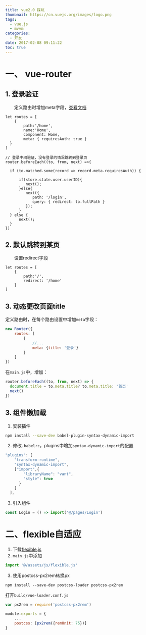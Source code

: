 ```yaml
---
title: vue2.0 踩坑
thumbnail: https://cn.vuejs.org/images/logo.png
tags:
  - vue.js
  - mvvm
categories:
  - 开发
date: 2017-02-08 09:11:22
toc: true
---
```



# 一、 vue-router
## 1. 登录验证
　　定义路由时增加meta字段，[查看文档](https://router.vuejs.org/zh-cn/advanced/meta.html)
```
let routes = [
    {
        path:'/home',
        name:'Home',
        component: Home,
        meta: { requiresAuth: true }
  }
]

// 登录中间验证，没有登录的情况跳转到登录页
router.beforeEach((to, from, next) =>{

  if (to.matched.some(record => record.meta.requiresAuth)) {

      if(store.state.user.userID){
         next();
      }else{
         next({
            path: '/login',
            query: { redirect: to.fullPath }
         });
      }
  } else {
      next();
  }
})
```

<!-- more -->

## 2. 默认跳转到某页
　　设置redirect字段
```
let routes = [
    {
        path:'/',
        redirect: '/home'
    }
]
```

## 3. 动态更改页面title
定义路由时，在每个路由设置中增加`meta`字段：
```javascript
new Router({
    routes: [
        {
            //...
            meta: {title: '登录'}
        }
    ]
})
```
在`main.js`中，增加：
```javascript
router.beforeEach((to, from, next) => {
  document.title = to.meta.title? to.meta.title: '首页'
  next()
})
```

## 3. 组件懒加载
1. 安装插件
```bash
npm install --save-dev babel-plugin-syntax-dynamic-import
```

2. 修改`.babelrc`，plugins中增加`syntax-dynamic-import`的配置
```javascript
"plugins": [
    "transform-runtime",
    "syntax-dynamic-import",
    ["import",{
        "libraryName": "vant",
        "style": true
      }
    ]
  ],
```

3. 引入组件
```javascript
const Login = () => import('@/pages/Login')
```

# 二、flexible自适应
1. 下载[flexible.js](https://github.com/amfe/lib-flexible/tree/master)
2. `main.js`中添加
```javascript
import '@/assets/js/flexible.js'
```
3. 使用postcss-px2rem转换px
```
npm install --save-dev postcss-loader postcss-px2rem
```
打开`build/vue-loader.conf.js`
```javascript
var px2rem = require('postcss-px2rem')

module.exports = {
	...
	postcss: [px2rem({remUnit: 75})]
}
```